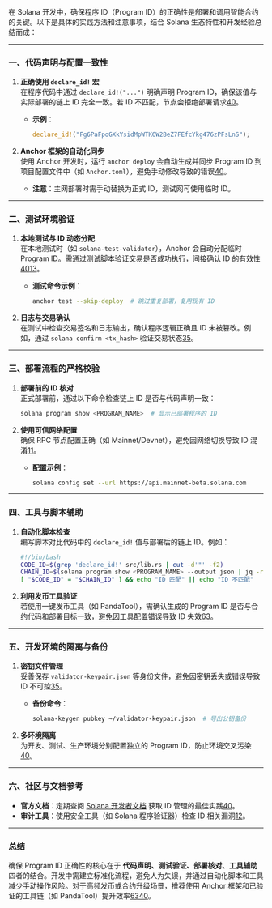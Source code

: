在 Solana 开发中，确保程序 ID（Program ID）的正确性是部署和调用智能合约的关键。以下是具体的实践方法和注意事项，结合 Solana 生态特性和开发经验总结而成：

---

### 一、**代码声明与配置一致性**
1. **正确使用 `declare_id!` 宏**  
   在程序代码中通过 `declare_id!("...")` 明确声明 Program ID，确保该值与实际部署的链上 ID 完全一致。若 ID 不匹配，节点会拒绝部署请求[40](@ref)。  
   - **示例**：  
     ```rust
     declare_id!("Fg6PaFpoGXkYsidMpWTK6W2BeZ7FEfcYkg476zPFsLnS");
     ```

2. **Anchor 框架的自动化同步**  
   使用 Anchor 开发时，运行 `anchor deploy` 会自动生成并同步 Program ID 到项目配置文件中（如 `Anchor.toml`），避免手动修改导致的错误[40](@ref)。  
   - **注意**：主网部署时需手动替换为正式 ID，测试网可使用临时 ID。

---

### 二、**测试环境验证**
1. **本地测试与 ID 动态分配**  
   在本地测试时（如 `solana-test-validator`），Anchor 会自动分配临时 Program ID。需通过测试脚本验证交易是否成功执行，间接确认 ID 的有效性[40](@ref)[13](@ref)。  
   - **测试命令示例**：  
     ```bash
     anchor test --skip-deploy  # 跳过重复部署，复用现有 ID
     ```

2. **日志与交易确认**  
   在测试中检查交易签名和日志输出，确认程序逻辑正确且 ID 未被篡改。例如，通过 `solana confirm <tx_hash>` 验证交易状态[35](@ref)。

---

### 三、**部署流程的严格校验**
1. **部署前的 ID 核对**  
   正式部署前，通过以下命令检查链上 ID 是否与代码声明一致：  
   ```bash
   solana program show <PROGRAM_NAME>  # 显示已部署程序的 ID
   ```

2. **使用可信网络配置**  
   确保 RPC 节点配置正确（如 Mainnet/Devnet），避免因网络切换导致 ID 混淆[11](@ref)。  
   - **配置示例**：  
     ```bash
     solana config set --url https://api.mainnet-beta.solana.com
     ```

---

### 四、**工具与脚本辅助**
1. **自动化脚本检查**  
   编写脚本对比代码中的 `declare_id!` 值与部署后的链上 ID。例如：  
   ```bash
   #!/bin/bash
   CODE_ID=$(grep 'declare_id!' src/lib.rs | cut -d'"' -f2)
   CHAIN_ID=$(solana program show <PROGRAM_NAME> --output json | jq -r '.programId')
   [ "$CODE_ID" = "$CHAIN_ID" ] && echo "ID 匹配" || echo "ID 不匹配"
   ```

2. **利用发币工具验证**  
   若使用一键发币工具（如 PandaTool），需确认生成的 Program ID 是否与合约代码和部署目标一致，避免因工具配置错误导致 ID 失效[63](@ref)。

---

### 五、**开发环境的隔离与备份**
1. **密钥文件管理**  
   妥善保存 `validator-keypair.json` 等身份文件，避免因密钥丢失或错误导致 ID 不可控[35](@ref)。  
   - **备份命令**：  
     ```bash
     solana-keygen pubkey ~/validator-keypair.json  # 导出公钥备份
     ```

2. **多环境隔离**  
   为开发、测试、生产环境分别配置独立的 Program ID，防止环境交叉污染[40](@ref)。

---

### 六、**社区与文档参考**
- **官方文档**：定期查阅 [Solana 开发者文档](https://docs.solana.com/) 获取 ID 管理的最佳实践[40](@ref)。  
- **审计工具**：使用安全工具（如 Solana 程序验证器）检查 ID 相关漏洞[12](@ref)。

---

### 总结
确保 Program ID 正确性的核心在于 **代码声明、测试验证、部署核对、工具辅助** 四者的结合。开发中需建立标准化流程，避免人为失误，并通过自动化脚本和工具减少手动操作风险。对于高频发币或合约升级场景，推荐使用 Anchor 框架和已验证的工具链（如 PandaTool）提升效率[63](@ref)[40](@ref)。
